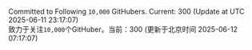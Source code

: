 Committed to Following `10,000` GitHubers. Current: <!-- FOLLOWING_COUNT -->300<!-- FOLLOWING_COUNT --> (Update at UTC <!-- LAST_UPDATED -->2025-06-11 23:17:07<!-- LAST_UPDATED -->)<br>
致力于关注`10,000`个GitHuber。当前：<!-- FOLLOWING_COUNT -->300<!-- FOLLOWING_COUNT --> (更新于北京时间 <!-- LAST_UPDATED_CST -->2025-06-12 07:17:07<!-- LAST_UPDATED_CST -->)
